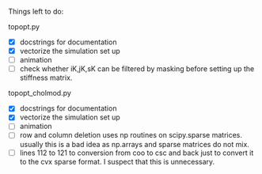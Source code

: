 Things left to do:

topopt.py
- [x] docstrings for documentation
- [x] vectorize the simulation set up
- [ ] animation
- [ ] check whether iK,jK,sK can be filtered by masking before setting up the
      stiffness matrix.

topopt_cholmod.py
- [x] docstrings for documentation
- [x] vectorize the simulation set up
- [ ] animation
- [ ] row and column deletion uses np routines on scipy.sparse matrices.
      usually this is a bad idea as np.arrays and sparse matrices do not mix.
- [ ] lines 112 to 121 to conversion from coo to csc and back just to convert 
      it to the cvx sparse format. I suspect that this is unnecessary.